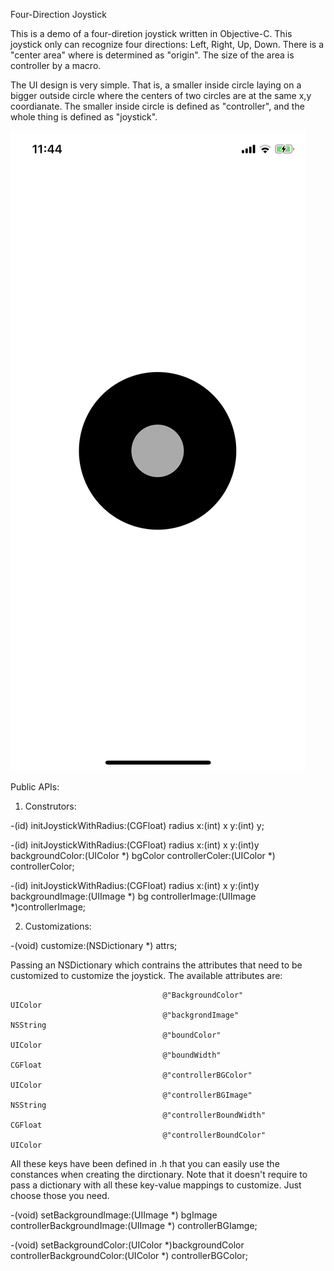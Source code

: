 Four-Direction Joystick

This is a demo of a four-diretion joystick written in Objective-C. This joystick only can recognize four directions: Left, Right, Up, Down. There is a "center area" where is determined as "origin". The size of the area is controller by a macro.

The UI design is very simple. That is,  a smaller inside circle  laying on a bigger outside circle where the centers of two circles are at the same x,y coordianate. The smaller inside circle is defined as "controller", and the whole thing is defined as "joystick".

![Image Text](https://github.com/Giddensss/image-folder/blob/master/IMG_0108.PNG)

Public APIs:

1. Construtors:

-(id) initJoystickWithRadius:(CGFloat) radius x:(int) x y:(int) y;

-(id) initJoystickWithRadius:(CGFloat) radius x:(int) x y:(int)y backgroundColor:(UIColor *) bgColor controllerColer:(UIColor *) controllerColor;

-(id) initJoystickWithRadius:(CGFloat) radius x:(int) x y:(int)y backgroundImage:(UIImage *) bg controllerImage:(UIImage *)controllerImage;

2. Customizations:

-(void) customize:(NSDictionary *) attrs;

Passing an NSDictionary which contrains the attributes that need to be customized to customize the joystick. The available attributes are:  

                                      @"BackgroundColor"                         UIColor                                 
                                      @"backgrondImage"                          NSString  
                                      @"boundColor"                                   UIColor
                                      @"boundWidth"                                  CGFloat
                                      @"controllerBGColor"                         UIColor
                                      @"controllerBGImage"                        NSString
                                      @"controllerBoundWidth"                   CGFloat
                                      @"controllerBoundColor"                    UIColor  
                                      
All these keys have been defined in .h that you can easily use the constances when creating the dirctionary. Note that it doesn't require to pass a dictionary with all these key-value mappings to customize. Just choose those you need. 

-(void) setBackgroundImage:(UIImage *) bgImage controllerBackgroundImage:(UIImage *) controllerBGIamge;

-(void) setBackgroundColor:(UIColor *)backgroundColor controllerBackgroundColor:(UIColor *) controllerBGColor;
